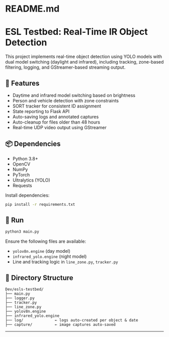 # README.md

# ESL Testbed: Real-Time IR Object Detection

This project implements real-time object detection using YOLO models with dual model switching (daylight and infrared), including tracking, zone-based filtering, logging, and GStreamer-based streaming output.

## 🔧 Features
- Daytime and infrared model switching based on brightness
- Person and vehicle detection with zone constraints
- SORT tracker for consistent ID assignment
- State reporting to Flask API
- Auto-saving logs and annotated captures
- Auto-cleanup for files older than 48 hours
- Real-time UDP video output using GStreamer

## 📦 Dependencies
- Python 3.8+
- OpenCV
- NumPy
- PyTorch
- Ultralytics (YOLO)
- Requests

Install dependencies:
```bash
pip install -r requirements.txt
```

## 🚀 Run
```bash
python3 main.py
```

Ensure the following files are available:
- `yolov8n.engine` (day model)
- `infrared_yolo.engine` (night model)
- Line and tracking logic in `line_zone.py`, `tracker.py`

## 📁 Directory Structure
```
Dev/esls-testbed/
├── main.py
├── logger.py
├── tracker.py
├── line_zone.py
├── yolov8n.engine
├── infrared_yolo.engine
├── log/              ← logs auto-created per object & date
├── capture/          ← image captures auto-saved
```

---
